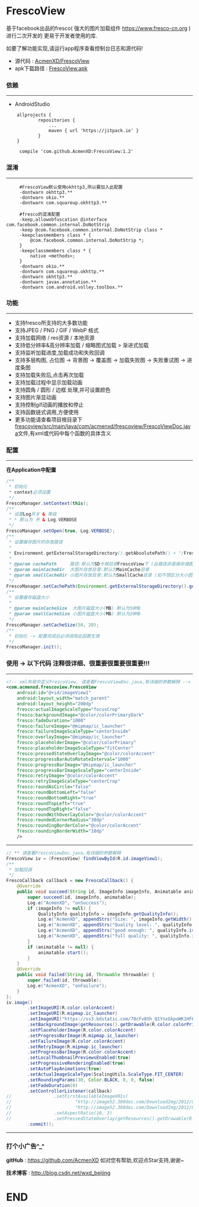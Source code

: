# FrescoView
基于facebook出品的fresco( 强大的图片加载组件 https://www.fresco-cn.org )进行二次开发的 更易于开发者使用的库.

如要了解功能实现,请运行app程序查看控制台日志和源代码!
* 源代码 : <a href="https://github.com/AcmenXD/FrescoView">AcmenXD/FrescoView</a>
* apk下载路径 : <a href="https://github.com/AcmenXD/Resource/blob/master/apks/FrescoView.apk">FrescoView.apk</a>
### 依赖
---
- AndroidStudio
```
	allprojects {
            repositories {
                ...
                maven { url 'https://jitpack.io' }
            }
	}
```
```
	 compile 'com.github.AcmenXD:FrescoView:1.2'
```
### 混淆
---
```
     #FrescoView默认使用okhttp3,所以要加入此配置
     -dontwarn okhttp3.**
     -dontwarn okio.**
     -dontwarn com.squareup.okhttp3.**

     #fresco的混淆配置
     -keep,allowobfuscation @interface com.facebook.common.internal.DoNotStrip
     -keep @com.facebook.common.internal.DoNotStrip class *
     -keepclassmembers class * {
         @com.facebook.common.internal.DoNotStrip *;
     }
     -keepclassmembers class * {
         native <methods>;
     }
     -dontwarn okio.**
     -dontwarn com.squareup.okhttp.**
     -dontwarn okhttp3.**
     -dontwarn javax.annotation.**
     -dontwarn com.android.volley.toolbox.**
```
### 功能
---
- 支持fresco所支持的大多数功能
- 支持JPEG / PNG / GIF / WebP 格式
- 支持加载网络 / res资源 / 本地资源
- 支持低分辨率&高分辨率加载 / 缩略图式加载 > 渐进式加载
- 支持监听加载进度,加载成功和失败回调
- 支持多层构图, 占位图 -> 背景图 -> 覆盖图 -> 加载失败图 -> 失败重试图 -> 进度条图
- 支持加载失败后,点击再次加载
- 支持加载过程中显示加载动画
- 支持圆角 / 圆形 / 边框 处理,并可设置颜色
- 支持图片渐显动画
- 支持控制gif动画的播放和停止
- 支持函数链式调用,方便使用
- 更多功能请查看项目根目录下<a href="https://github.com/AcmenXD/FrescoView/blob/master/frescoview/src/main/java/com/acmenxd/frescoview/FrescoViewDoc.java" target="_blank">frescoview/src/main/java/com/acmenxd/frescoview/FrescoViewDoc.java</a>文件,有xml或代码中每个函数的具体含义
### 配置
---
**在Application中配置**
```java
/**
 * 初始化
 * context必须设置
 */
FrescoManager.setContext(this);
/**
 * 设置Log开关 & 等级
 * * 默认为 开 & Log.VERBOSE
 */
FrescoManager.setOpen(true, Log.VERBOSE);
/**
 * 设置缓存图片的存放路径
 *
 * Environment.getExternalStorageDirectory().getAbsolutePath() + "/FrescoView/"
 *
 * @param cachePath     路径:默认为SD卡根目录FrescoView下 (此路径非直接存储图片的路径,还需要以下目录设置)
 * @param mainCacheDir  大图片存放目录:默认为MainCache目录
 * @param smallCacheDir 小图片存放目录:默认为SmallCache目录 (如不想区分大小图片,可设置为null或者"",表示大小图片都放在mainCacheDir目录下)
 */
FrescoManager.setCachePath(Environment.getExternalStorageDirectory().getAbsolutePath() + "/Image/", "MainCache", "SmallCache");
/**
 * 设置缓存磁盘大小
 *
 * @param mainCacheSize  大图片磁盘大小(MB) 默认为50MB
 * @param smallCacheSize 小图片磁盘大小(MB) 默认为20MB
 */
FrescoManager.setCacheSize(50, 20);
/**
 * 初始化 -> 配置完成后必须调用此函数生效
 */
FrescoManager.init();
```
### 使用 -> 以下代码 注释很详细、很重要很重要很重要!!!
---
```xml
<!-- xml布局中定义FrescoView, 请查看FrescoViewDoc.java,有详细的参数解释 -->
<com.acmenxd.frescoview.FrescoView
    android:id="@+id/imageView1"
    android:layout_width="match_parent"
    android:layout_height="200dp"
    fresco:actualImageScaleType="focusCrop"
    fresco:backgroundImage="@color/colorPrimaryDark"
    fresco:fadeDuration="1000"
    fresco:failureImage="@mipmap/ic_launcher"
    fresco:failureImageScaleType="centerInside"
    fresco:overlayImage="@mipmap/ic_launcher"
    fresco:placeholderImage="@color/colorPrimary"
    fresco:placeholderImageScaleType="fitCenter"
    fresco:pressedStateOverlayImage="@color/colorAccent"
    fresco:progressBarAutoRotateInterval="1000"
    fresco:progressBarImage="@mipmap/ic_launcher"
    fresco:progressBarImageScaleType="centerInside"
    fresco:retryImage="@color/colorAccent"
    fresco:retryImageScaleType="centerCrop"
    fresco:roundAsCircle="false"
    fresco:roundBottomLeft="false"
    fresco:roundBottomRight="true"
    fresco:roundTopLeft="true"
    fresco:roundTopRight="false"
    fresco:roundWithOverlayColor="@color/colorAccent"
    fresco:roundedCornerRadius="30dp"
    fresco:roundingBorderColor="@color/colorAccent"
    fresco:roundingBorderWidth="10dp"
    />
```
---
```java
// ** 请查看FrescoViewDoc.java,有详细的参数解释
FrescoView iv = (FrescoView) findViewById(R.id.imageView1);
/**
 * 加载回调
 */
FrescoCallback callback = new FrescoCallback() {
    @Override
    public void succeed(String id, ImageInfo imageInfo, Animatable animatable) {
        super.succeed(id, imageInfo, animatable);
        Log.e("AcmenXD", "onSuccess");
        if (imageInfo != null) {
            QualityInfo qualityInfo = imageInfo.getQualityInfo();
            Log.e("AcmenXD", appendStrs("Size: ", imageInfo.getWidth(), " x ", imageInfo.getHeight()));
            Log.e("AcmenXD", appendStrs("Quality level: ", qualityInfo.getQuality()));
            Log.e("AcmenXD", appendStrs("good enough: ", qualityInfo.isOfGoodEnoughQuality()));
            Log.e("AcmenXD", appendStrs("full quality: ", qualityInfo.isOfFullQuality()));
        }
        if (animatable != null) {
            animatable.start();
        }
    }
    @Override
    public void failed(String id, Throwable throwable) {
        super.failed(id, throwable);
        Log.e("AcmenXD", "onFailure");
    }
};
iv.image()
        .setImageURI(R.color.colorAccent)
        .setImageURI(R.mipmap.ic_launcher)
        .setImageURI("https://ss3.bdstatic.com/70cFv8Sh_Q1YnxGkpoWK1HF6hhy/it/u=1854928198,1677845423&fm=23&gp=0.jpg") //gif|webp格式
        .setBackgroundImage(getResources().getDrawable(R.color.colorPrimary))
        .setPlaceholderImage(R.color.colorAccent)
        .setProgressBarImage(R.mipmap.ic_launcher)
        .setFailureImage(R.color.colorAccent)
        .setRetryImage(R.mipmap.ic_launcher)
        .setProgressBarImage(R.color.colorAccent)
        .setLocalThumbnailPreviewsEnabled(true)
        .setProgressiveRenderingEnabled(true)
        .setAutoPlayAnimations(true)
        .setActualImageScaleType(ScalingUtils.ScaleType.FIT_CENTER)
        .setRoundingParams(30, Color.BLACK, 0, 0, false)
        .setFadeDuration(0)
        .setControllerListener(callback)
//                .setFirstAvailableImageURIs(
//                        "http://image52.360doc.com/DownloadImg/2012/06/0316/24581213_7.jpg",
//                        "http://image52.360doc.com/DownloadImg/2012/06/0316/24581213_6.jpg")
//                .setAspectRatio(10, 3)
//                .setPressedStateOverlay(getResources().getDrawable(R.mipmap.ic_launcher))
        .commit();
```
---
### 打个小广告^_^
**gitHub** : https://github.com/AcmenXD   如对您有帮助,欢迎点Star支持,谢谢~

**技术博客** : http://blog.csdn.net/wxd_beijing
# END